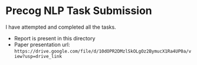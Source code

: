 # Precog NLP Task Submission

I have attempted and completed all the tasks.
- Report is present in this directory
- Paper presentation url: `https://drive.google.com/file/d/10dOPR2DMzlSkOLgOz2BymucX1Ra4UP0a/view?usp=drive_link`


